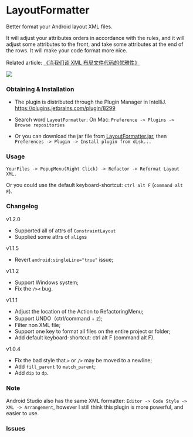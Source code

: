 # LayoutFormatter

Better format your Android layout XML files.

It will adjust your attributes orders in accordance with the rules,
and it will adjust some attributes to the front, and take some attributes at the end of the rows.
It will make your code format more nice.

Related article: [《当我们谈 XML 布局文件代码的优雅性》](https://drakeet.me/layoutformatter)

![](http://ww4.sinaimg.cn/large/86e2ff85gw1f2t2d40we4j21ge0m5gz1.jpg)

### Obtaining & Installation

- The plugin is distributed through the Plugin Manager in IntelliJ. https://plugins.jetbrains.com/plugin/8299

- Search word `LayoutFormatter`: On Mac: `Preference -> Plugins -> Browse repositories`

- Or you can download the jar file from [LayoutFormatter.jar](https://github.com/drakeet/LayoutFormatter/releases),
then `Preferences -> Plugin -> Install plugin from disk...`


### Usage

`YourFiles -> PopupMenu(Right Click) -> Refactor -> Reformat Layout XML.`

Or you could use the default keyboard-shortcut: `ctrl alt F` (`command alt F`).

### Changelog
v1.2.0<br/>
- Supported all of attrs of `ConstraintLayout`<br/>
- Supplied some attrs of `align`s<br/>
    
v1.1.5<br/>
- Revert `android:singleLine="true"` issue;<br/>

v1.1.2<br/>
- Support Windows system;<br/>
- Fix the `/><` bug.

v1.1.1<br/>
- Adjust the location of the Action to RefactoringMenu;<br/>
- Support UNDO（ctrl/command + z);<br/>
- Filter non XML file;<br/>
- Support one key to format all files on the entire project or folder;<br/>
- Add default keyboard-shortcut: ctrl alt F (command alt F).

v1.0.4<br/>
- Fix the bad style that `>` or `/>` may be moved to a newline;<br/>
- Add `fill_parent` to `match_parent`;<br/>
- Add `dip` to `dp`.<br/>


### Note

Android Studio also has the same XML formatter:
`Editor -> Code Style -> XML -> Arrangement`, however I still think this plugin is more powerful, and easier to use.


### Issues



